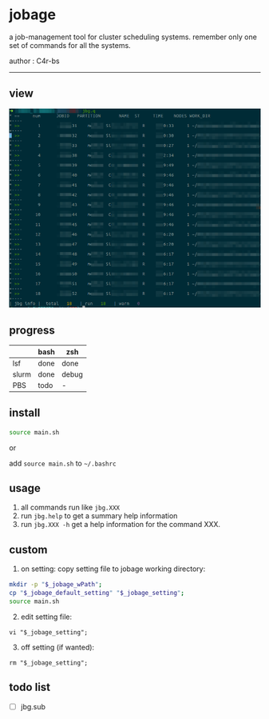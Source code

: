 # jobage 

a job-management tool for cluster scheduling systems.
remember only one set of commands for all the systems.


author : C4r-bs

---

## view

![jbq_q](./img/jbq_q.png)


## progress 

|       | bash | zsh   |
| ----- | ---- | ----- |
| lsf   | done | done  |
| slurm | done | debug |
| PBS   | todo | -     |


## install

```bash
source main.sh
```
or

add `source main.sh` to `~/.bashrc`

## usage

1. all commands run like `jbg.XXX`
2. run `jbg.help` to get a summary help information
3. run `jbg.XXX -h` get a help information for the command XXX.

## custom 

1. on setting: copy setting file to jobage working directory:

``` bash
mkdir -p "$_jobage_wPath";
cp "$_jobage_default_setting" "$_jobage_setting";
source main.sh
```

2. edit setting file:
  
``` shell
vi "$_jobage_setting";
```

3. off setting (if wanted):
  
``` shell
rm "$_jobage_setting";
```

## todo list

-[ ] jbg.sub

